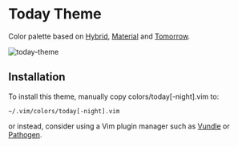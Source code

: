 # Today Theme

Color palette based on
[Hybrid](https://github.com/w0ng/vim-hybrid), [Material](https://github.com/kristijanhusak/vim-hybrid-material) and [Tomorrow](https://github.com/ChrisKempson/Tomorrow-Theme).

![today-theme](https://static.tuxico.com/today-theme/preview.png)

## Installation

To install this theme, manually copy colors/today[-night].vim to:

    ~/.vim/colors/today[-night].vim

or instead, consider using a Vim plugin manager such as
[Vundle](https://github.com/gmarik/Vundle.vim) or
[Pathogen](https://github.com/tpope/vim-pathogen).


